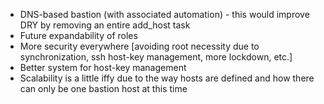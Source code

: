* DNS-based bastion (with associated automation) - this would improve DRY by removing an entire add_host task
* Future expandability of roles
* More security everywhere [avoiding root necessity due to synchronization, ssh host-key management, more lockdown, etc.]
* Better system for host-key management
* Scalability is a little iffy due to the way hosts are defined and how there can only be one bastion host at this time
